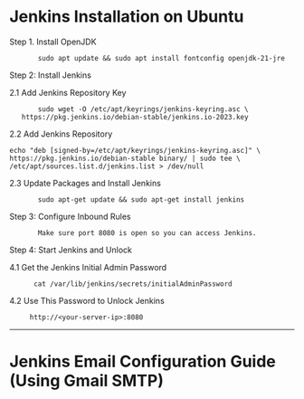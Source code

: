# Jenkins Installation on Ubuntu


Step 1. Install OpenJDK

           sudo apt update && sudo apt install fontconfig openjdk-21-jre

Step 2: Install Jenkins

  2.1 Add Jenkins Repository Key
  
           sudo wget -O /etc/apt/keyrings/jenkins-keyring.asc \
  	   https://pkg.jenkins.io/debian-stable/jenkins.io-2023.key

  2.2 Add Jenkins Repository
  
	echo "deb [signed-by=/etc/apt/keyrings/jenkins-keyring.asc]" \
  	https://pkg.jenkins.io/debian-stable binary/ | sudo tee \
  	/etc/apt/sources.list.d/jenkins.list > /dev/null

  2.3 Update Packages and Install Jenkins
  
           sudo apt-get update && sudo apt-get install jenkins


Step 3: Configure Inbound Rules

           Make sure port 8080 is open so you can access Jenkins.

Step 4: Start Jenkins and Unlock

  4.1 Get the Jenkins Initial Admin Password
  
          cat /var/lib/jenkins/secrets/initialAdminPassword
          
  4.2 Use This Password to Unlock Jenkins
  
         http://<your-server-ip>:8080


------------------------------------------------------------------------------------------------------------------------------------------------------------------------------





# Jenkins Email Configuration Guide (Using Gmail SMTP)


